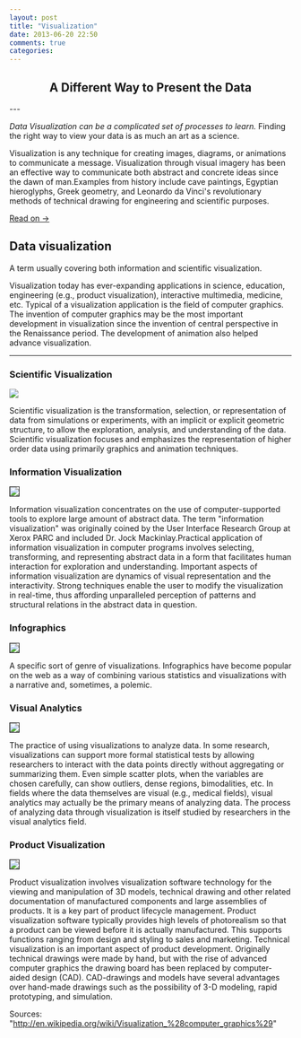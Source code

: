 ```yaml
---
layout: post
title: "Visualization"
date: 2013-06-20 22:50
comments: true
categories: 
---
```

 <h2 align="center">A Different Way to Present the Data</h2>
---
 <p> <i>Data Visualization can be a complicated set of processes to learn.</i> Finding the right way to view your data is as much an art as a science.

Visualization is any technique for creating images, diagrams, or animations to communicate a message. Visualization through visual imagery has been an effective way to communicate both abstract and concrete ideas since the dawn of man.Examples from history include cave paintings, Egyptian hieroglyphs, Greek geometry, and Leonardo da Vinci's revolutionary methods of technical drawing for engineering and scientific purposes.


<a rel="full-article" href="http://en.wikipedia.org/wiki/Visualization_%28computer_graphics%29">Read on &rarr;</a>


<h2>Data visualization</h2>
<p> A term usually covering both information and scientific visualization.  </p>
<p> Visualization today has ever-expanding applications in science, education, engineering (e.g., product visualization), interactive multimedia, medicine, etc. Typical of a visualization application is the field of computer graphics. The invention of computer graphics may be the most important development in visualization since the invention of central perspective in the Renaissance period. The development of animation also helped advance visualization.</p>

---

<h3>Scientific Visualization</h3>
<img src="http://visualizing.org/sites/default/files/imagecache/embedded_vis_medium/images/lang4_01_med.jpg"></p>
<p> Scientific visualization is the transformation, selection, or representation of data from simulations or experiments, with an implicit or explicit geometric structure, to allow the exploration, analysis, and understanding of the data. Scientific visualization focuses and emphasizes the representation of higher order data using primarily graphics and animation techniques.</p>



<h3>Information Visualization</h3>

<img src="http://www.wired.com/design/wp-content/uploads/2013/01/Iris-Ayasdi-660x363.png" border="1">
<p> Information visualization concentrates on the use of computer-supported tools to explore large amount of abstract data. The term "information visualization" was originally coined by the User Interface Research Group at Xerox PARC and included Dr. Jock Mackinlay.Practical application of information visualization in computer programs involves selecting, transforming, and representing abstract data in a form that facilitates human interaction for exploration and understanding. Important aspects of information visualization are dynamics of visual representation and the interactivity. Strong techniques enable the user to modify the visualization in real-time, thus affording unparalleled perception of patterns and structural relations in the abstract data in question.</p>

<h3>Infographics</h3>
 <img src="http://www.imfromthefutura.com/wp-content/uploads/2011/11/grd3InfoGraphicFLAT.CROP2_.jpg" border="1">
  <p>A specific sort of genre of visualizations.  Infographics have become popular on the web as a way of combining various statistics and visualizations with a narrative and, sometimes, a polemic.</p>

<h3>Visual Analytics</h3>
<img src="http://cdn.practicaldb.com/wp-content/uploads/2011/08/Tableau-on-iPad.jpg" border="1">
<p> The practice of using visualizations to analyze data.  In some research, visualizations can support more formal statistical tests by allowing researchers to interact with the data points directly without aggregating or summarizing them.  Even simple scatter plots, when the variables are chosen carefully, can show outliers, dense regions, bimodalities, etc. In fields where the data themselves are visual (e.g., medical fields), visual analytics may actually be the primary means of analyzing data.  The process of analyzing data through visualization is itself studied by researchers in the visual analytics field.</p>

<h3>Product Visualization</h3>
<img src="http://www.guilhemvu.com/images/5D1.jpg" border="1">
<p>Product visualization involves visualization software technology for the viewing and manipulation of 3D models, technical drawing and other related documentation of manufactured components and large assemblies of products. It is a key part of product lifecycle management. Product visualization software typically provides high levels of photorealism so that a product can be viewed before it is actually manufactured. This supports functions ranging from design and styling to sales and marketing. Technical visualization is an important aspect of product development. Originally technical drawings were made by hand, but with the rise of advanced computer graphics the drawing board has been replaced by computer-aided design (CAD). CAD-drawings and models have several advantages over hand-made drawings such as the possibility of 3-D modeling, rapid prototyping, and simulation.</p>

Sources: "http://en.wikipedia.org/wiki/Visualization_%28computer_graphics%29"
